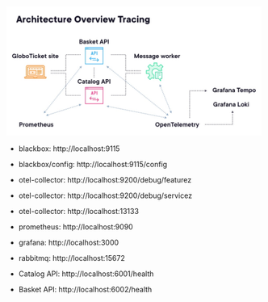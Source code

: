 ![otel](./otel.jpg)

* blackbox: http://localhost:9115
* blackbox/config: http://localhost:9115/config
* otel-collector: http://localhost:9200/debug/featurez
* otel-collector: http://localhost:9200/debug/servicez
* otel-collector: http://localhost:13133
* prometheus: http://localhost:9090
* grafana: http://localhost:3000
* rabbitmq: http://localhost:15672

* Catalog API: http://localhost:6001/health
* Basket API: http://localhost:6002/health
